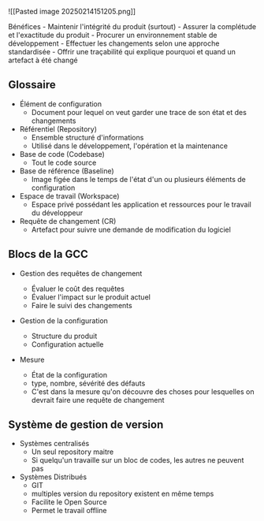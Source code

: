  ![[Pasted image 20250214151205.png]]
 
 Bénéfices
	- Maintenir l'intégrité du produit (surtout)
	- Assurer la complétude et l'exactitude du produit
	- Procurer un environnement stable de développement
	- Effectuer les changements selon une approche standardisée
	- Offrir une traçabilité qui explique pourquoi et quand un artefact à été changé
## Glossaire
- Élément de configuration
	- Document pour lequel on veut garder une trace de son état et des changements
- Référentiel (Repository) 
	- Ensemble structuré d'informations
	- Utilisé dans le développement, l'opération et la maintenance
- Base de code (Codebase)
	- Tout le code source
- Base de référence (Baseline)
	- Image figée dans le temps de l'état d'un ou plusieurs éléments de configuration
- Espace de travail (Workspace)
	- Espace privé possédant les application et ressources pour le travail du développeur
- Requête de changement (CR)
	- Artefact pour suivre une demande de modification du logiciel

## Blocs de la GCC
- Gestion des requêtes de changement
	- Évaluer le coût des requêtes
	- Évaluer l'impact sur le produit actuel
	- Faire le suivi des changements

- Gestion de la configuration
	- Structure du produit
	- Configuration actuelle

- Mesure
	- État de la configuration
	- type, nombre, sévérité des défauts
	- C'est dans la mesure qu'on découvre des choses pour lesquelles on devrait faire une requête de changement

## Système de gestion de version

- Systèmes centralisés
	- Un seul repository maitre
	- Si quelqu'un travaille sur un bloc de codes, les autres ne peuvent pas
- Systèmes Distribués
	- GIT
	- multiples version du repository existent en même temps
	- Facilite le Open Source
	- Permet le travail offline